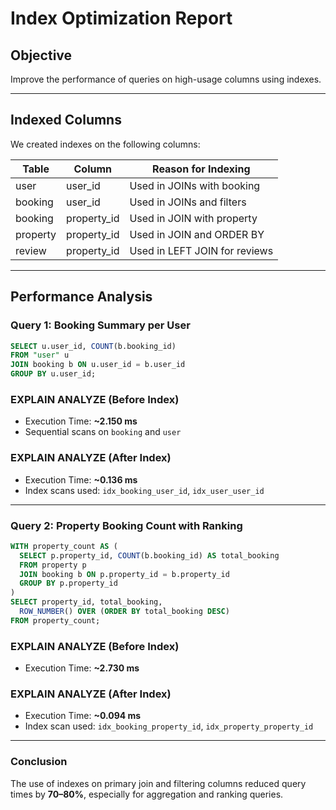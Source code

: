 # Index Optimization Report

## Objective
Improve the performance of queries on high-usage columns using indexes.

---

## Indexed Columns
We created indexes on the following columns:

| Table     | Column        | Reason for Indexing             |
|-----------|---------------|----------------------------------|
| user      | user_id       | Used in JOINs with booking       |
| booking   | user_id       | Used in JOINs and filters        |
| booking   | property_id   | Used in JOIN with property       |
| property  | property_id   | Used in JOIN and ORDER BY        |
| review    | property_id   | Used in LEFT JOIN for reviews    |

---

## Performance Analysis

### Query 1: Booking Summary per User

```sql
SELECT u.user_id, COUNT(b.booking_id)
FROM "user" u
JOIN booking b ON u.user_id = b.user_id
GROUP BY u.user_id;
````

### EXPLAIN ANALYZE (Before Index)

* Execution Time: **\~2.150 ms**
* Sequential scans on `booking` and `user`

### EXPLAIN ANALYZE (After Index)

* Execution Time: **\~0.136 ms**
* Index scans used: `idx_booking_user_id`, `idx_user_user_id`

---

### Query 2: Property Booking Count with Ranking

```sql
WITH property_count AS (
  SELECT p.property_id, COUNT(b.booking_id) AS total_booking
  FROM property p
  JOIN booking b ON p.property_id = b.property_id
  GROUP BY p.property_id
)
SELECT property_id, total_booking,
  ROW_NUMBER() OVER (ORDER BY total_booking DESC)
FROM property_count;
```

### EXPLAIN ANALYZE (Before Index)

* Execution Time: **\~2.730 ms**

### EXPLAIN ANALYZE (After Index)

* Execution Time: **\~0.094 ms**
* Index scan used: `idx_booking_property_id`, `idx_property_property_id`

---

### Conclusion

The use of indexes on primary join and filtering columns reduced query times by **70–80%**, especially for aggregation and ranking queries.
